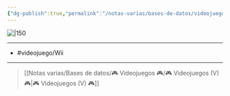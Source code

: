 ```yaml
---
{"dg-publish":true,"permalink":"/notas-varias/bases-de-datos/videojuegos/v-cartoon-network-punch-time-explosion/"}
---
```



![|150](https://images.igdb.com/igdb/image/upload/t_cover_big/co2sdr.jpg)

---

- #videojuego/Wii 

---

> [[Notas varias/Bases de datos/🎮 Videojuegos 🎮/🎮 Videojuegos (V) 🎮\|🎮 Videojuegos (V) 🎮]]